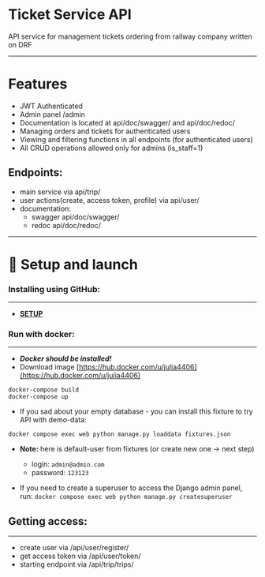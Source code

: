 # Ticket Service API
API service for management tickets ordering from railway company written on DRF
****



# Features

- JWT Authenticated
- Admin panel /admin
- Documentation is located at api/doc/swagger/ and api/doc/redoc/
- Managing orders and tickets for authenticated users
- Viewing and filtering functions in all endpoints (for authenticated users)
- All CRUD operations allowed only for admins (is_staff=1)

## Endpoints:

  - main service via api/trip/
  - user actions(create, access token, profile) via api/user/
  - documentation:
    -  swagger api/doc/swagger/
    -  redoc api/doc/redoc/


****
# 🔧 Setup and launch

### Installing using GitHub:
****
 
- [**SETUP**](SETUP.md)


### Run with docker:
****

- ***Docker should be installed!***
- Download image [https://hub.docker.com/u/julia4406](https://hub.docker.com/u/julia4406)

```
docker-compose build
docker-compose up
```

- If you sad about your empty database - you can install this fixture to try API 
with demo-data:

```docker compose exec web python manage.py loaddata fixtures.json```

- **Note:** here is default-user from fixtures (or create new one -> next step)
  - login: `admin@admin.com`
  - password: `123123`
  

- If you need to create a superuser to access the Django admin panel, run:
```docker compose exec web python manage.py createsuperuser```


## Getting access:
****

- create user via /api/user/register/
- get access token via /api/user/token/
- starting endpoint via /api/trip/trips/

